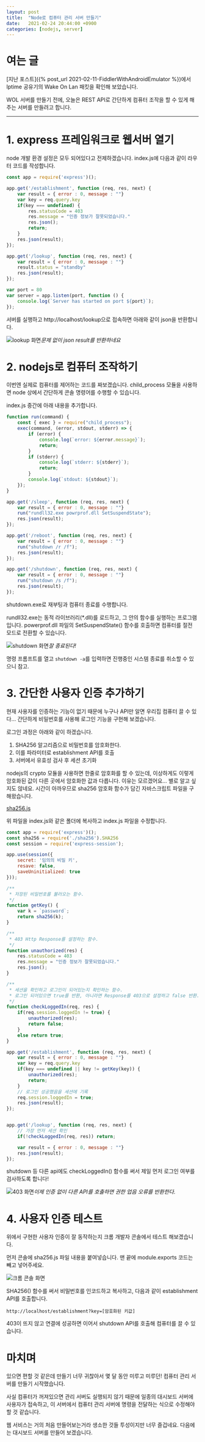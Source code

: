 ```yaml
---
layout: post
title:  "Node로 컴퓨터 관리 서버 만들기"
date:   2021-02-24 20:44:00 +0900
categories: [nodejs, server]
---
```



# 여는 글

[지난 포스트]({% post_url 2021-02-11-FiddlerWithAndroidEmulator %})에서 Iptime 공유기의 Wake On Lan 패킷을 확인해 보았습니다.

WOL 서버를 만들기 전에, 오늘은 REST API로 간단하게 컴퓨터 조작을 할 수 있게 해주는 서버를 만들려고 합니다.

----------------

# 1. express 프레임워크로 웹서버 열기

node 개발 환경 설정은 모두 되어있다고 전제하겠습니다.
index.js에 다음과 같이 라우터 코드를 작성합니다.

```js
const app = require('express')();

app.get('/establishment', function (req, res, next) {
    var result = { error : 0, message : ""}
    var key = req.query.key
    if(key === undefined) {
        res.statusCode = 403
        res.message = "인증 정보가 잘못되었습니다."
        res.json();
        return;
    }
    res.json(result);
});

app.get('/lookup', function (req, res, next) {
    var result = { error : 0, message : ""}
    result.status = "standby"
    res.json(result);
});

var port = 80
var server = app.listen(port, function () {
    console.log(`Server has started on port ${port}`);
});
```

서버를 실행하고 http://localhost/lookup으로 접속하면 아래와 같이 json을 반환합니다.

![lookup 화면](/assets/images/20210224/001.jpg)*문제 없이 json result를 반환하네요*


# 2. nodejs로 컴퓨터 조작하기

이번엔 실제로 컴퓨터를 제어하는 코드를 짜보겠습니다.
child_process 모듈을 사용하면 node 상에서 간단하게 콘솔 명령어를 수행할 수 있습니다.

index.js 중간에 아래 내용을 추가합니다.

```js
function run(command) {
    const { exec } = require("child_process");
    exec(command, (error, stdout, stderr) => {
        if (error) {
            console.log(`error: ${error.message}`);
            return;
        }
        if (stderr) {
            console.log(`stderr: ${stderr}`);
            return;
        }
        console.log(`stdout: ${stdout}`);
    });
}

app.get('/sleep', function (req, res, next) {
    var result = { error : 0, message : ""}
    run("rundll32.exe powrprof.dll SetSuspendState");
    res.json(result);
});

app.get('/reboot', function (req, res, next) {
    var result = { error : 0, message : ""}
    run("shutdown /r /f");
    res.json(result);
});

app.get('/shutdown', function (req, res, next) {
    var result = { error : 0, message : ""}
    run("shutdown /s /f");
    res.json(result);
});

```

shutdown.exe로 재부팅과 컴퓨터 종료를 수행합니다.

rundll32.exe는 동적 라이브러리(*.dll)를 로드하고, 그 안의 함수를 실행하는 프로그램입니다.
powerprof.dll 파일의 SetSuspendState() 함수를 호출하면 컴퓨터를 절전 모드로 전환할 수 있습니다.

![shutdown 화면](/assets/images/20210224/002.jpg)*잘 종료된다!*

명령 프롬프트를 열고 `shutdown -a`를 입력하면 진행중인 시스템 종료를 취소할 수 있으니 참고.


# 3. 간단한 사용자 인증 추가하기

현재 사용자를 인증하는 기능이 없기 때문에 누구나 API만 알면 우리집 컴퓨터 끌 수 있다... 
간단하게 비밀번호를 사용해 로그인 기능을 구현해 보겠습니다.

로그인 과정은 아래와 같이 하겠습니다.

1. SHA256 알고리즘으로 비밀번호를 암호화한다.
2. 이를 파라미터로 establishment API를 호출
3. 서버에서 유효성 검사 후 세션 초기화

nodejs의 crypto 모듈을 사용하면 한줄로 암호화를 할 수 있는데, 이상하게도 이렇게 암호화된 값이 다른 곳에서 암호화한 값과 다릅니다. 
이유는 모르겠어요... 별로 알고 싶지도 않네요. 시간이 아까우므로 sha256 암호화 함수가 담긴 자바스크립트 파일을 구해왔습니다.

[sha256.js](/assets/images/20210224/sha256.js)

위 파일을 index.js와 같은 폴더에 복사하고 index.js 파일을 수정합니다.

```js
const app = require('express')();
const sha256 = require('./sha256').SHA256
const session = require('express-session');

app.use(session({
    secret: '임의의 비밀 키',
    resave: false,
    saveUninitialized: true
}));

/**
 * 저장된 비밀번호를 불러오는 함수.
 */
function getKey() {
    var k = `password`;
    return sha256(k);
}

/**
 * 403 Http Response를 설정하는 함수.
 */
function unauthorized(res) {
    res.statusCode = 403
    res.message = "인증 정보가 잘못되었습니다."
    res.json();
}

/**
 * 세션을 확인하고 로그인이 되어있는지 확인하는 함수.
 * 로그인 되어있으면 true를 반환, 아니라면 Response를 403으로 설정하고 false 반환.
 */
function checkLoggedIn(req, res) {
    if(req.session.loggedIn != true) {
        unauthorized(res);
        return false;
    }
    else return true;
}

app.get('/establishment', function (req, res, next) {
    var result = { error : 0, message : ""}
    var key = req.query.key
    if(key === undefined || key != getKey(key)) {
        unauthorized(res);
        return;
    }
    // 로그인 성공했음을 세션에 기록
    req.session.loggedIn = true;
    res.json(result);
});


app.get('/lookup', function (req, res, next) {
    // 가장 먼저 세션 확인
    if(!checkLoggedIn(req, res)) return;

    var result = { error : 0, message : ""}
    res.json(result);
});
```

shutdown 등 다른 api에도 checkLoggedIn() 함수를 써서 제일 먼저 로그인 여부를 검사하도록 합니다!

![403 화면](/assets/images/20210224/003.jpg)*이제 인증 없이 다른 API를 호출하면 권한 업음 오류를 반환한다.*


# 4. 사용자 인증 테스트

위에서 구현한 사용자 인증이 잘 동작하는지 크롬 개발자 콘솔에서 테스트 해보겠습니다.

먼저 콘솔에 sha256.js 파일 내용을 붙여넣습니다.
맨 끝에 module.exports 코드는 빼고 넣어주세요.

![크롬 콘솔 화면](/assets/images/20210224/004.jpg)

SHA256() 함수를 써서 비밀번호를 인코드하고 복사하고, 다음과 같이 establishment API를 호출합니다.

`http://localhost/establishment?key=[암호화된 키값]`

403이 뜨지 않고 연결에 성공하면 이어서 shutdown API를 호출해 컴퓨터를 끌 수 있습니다.


# 마치며

있으면 편할 것 같은데 만들기 너무 귀찮아서 몇 달 동안 미루고 미루던! 컴퓨터 관리 서버를 만들기 시작했습니다.

사실 컴퓨터가 꺼져있으면 관리 서버도 실행되지 않기 때문에 일종의 대시보드 서버에 사용자가 접속하고, 이 서버에서 컴퓨터 관리 서버에 명령을 전달하는 식으로 수정해야 할 것 같습니다.

웹 서비스는 거의 처음 만들어보는거라 생소한 것들 투성이지만 너무 즐겁네요. 다음에는 대시보드 서버를 만들어 보겠습니다.